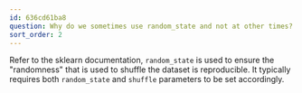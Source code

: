 ```yaml
---
id: 636cd61ba8
question: Why do we sometimes use random_state and not at other times?
sort_order: 2
---
```


Refer to the sklearn documentation, `random_state` is used to ensure the "randomness" that is used to shuffle the dataset is reproducible. It typically requires both `random_state` and `shuffle` parameters to be set accordingly.